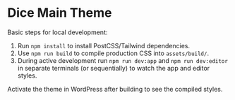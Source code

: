# Dice Main Theme

Basic steps for local development:

1. Run `npm install` to install PostCSS/Tailwind dependencies.
2. Use `npm run build` to compile production CSS into `assets/build/`.
3. During active development run `npm run dev:app` and `npm run dev:editor` in separate terminals (or sequentially) to watch the app and editor styles.

Activate the theme in WordPress after building to see the compiled styles.
